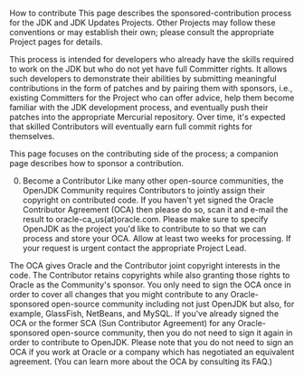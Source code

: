 How to contribute
This page describes the sponsored-contribution process for the JDK and JDK Updates Projects. Other Projects may follow these conventions or may establish their own; please consult the appropriate Project pages for details.

This process is intended for developers who already have the skills required to work on the JDK but who do not yet have full Committer rights. It allows such developers to demonstrate their abilities by submitting meaningful contributions in the form of patches and by pairing them with sponsors, i.e., existing Committers for the Project who can offer advice, help them become familiar with the JDK development process, and eventually push their patches into the appropriate Mercurial repository. Over time, it's expected that skilled Contributors will eventually earn full commit rights for themselves.

This page focuses on the contributing side of the process; a companion page describes how to sponsor a contribution.

0. Become a Contributor
Like many other open-source communities, the OpenJDK Community requires Contributors to jointly assign their copyright on contributed code. If you haven't yet signed the Oracle Contributor Agreement (OCA) then please do so, scan it and e-mail the result to oracle-ca_us(at)oracle.com. Please make sure to specify OpenJDK as the project you'd like to contribute to so that we can process and store your OCA. Allow at least two weeks for processing. If your request is urgent contact the appropriate Project Lead.

The OCA gives Oracle and the Contributor joint copyright interests in the code. The Contributor retains copyrights while also granting those rights to Oracle as the Community's sponsor. You only need to sign the OCA once in order to cover all changes that you might contribute to any Oracle-sponsored open-source community including not just OpenJDK but also, for example, GlassFish, NetBeans, and MySQL. If you've already signed the OCA or the former SCA (Sun Contributor Agreement) for any Oracle-sponsored open-source community, then you do not need to sign it again in order to contribute to OpenJDK. Please note that you do not need to sign an OCA if you work at Oracle or a company which has negotiated an equivalent agreement. (You can learn more about the OCA by consulting its FAQ.)